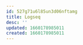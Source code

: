 ```yaml
---
id: 527g71u6l85un3d06nftamg
title: Logseq
desc: ''
updated: 1660178985011
created: 1660178985011
---
```

